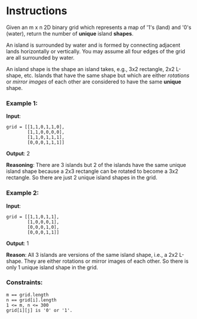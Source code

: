 # Instructions  

Given an m x n 2D binary grid which represents a map of '1's (land) and '0's (water), return the number of **unique** island **shapes**.

An island is surrounded by water and is formed by connecting adjacent lands horizontally or vertically. You may assume all four edges of the grid are all surrounded by water.

An island shape is the shape an island takes, e.g., 3x2 rectangle, 2x2 L-shape, etc. Islands that have the same shape but which are either *rotations* or *mirror images* of each other are considered to have the same **unique** shape. 

### Example 1:

**Input**: 

    grid = [[1,1,0,1,1,0],
            [1,1,0,0,0,0],
            [1,1,0,1,1,1],
            [0,0,0,1,1,1]]
  
**Output**: 2

**Reasoning**: There are 3 islands but 2 of the islands have the same unique island shape because a 2x3 rectangle can be rotated to become a 3x2 rectangle. So there are just 2 unique island shapes in the grid.

### Example 2:

**Input**: 

    grid = [[1,1,0,1,1],
            [1,0,0,0,1],
            [0,0,0,1,0],
            [0,0,0,1,1]]
            
**Output**: 1

**Reason**: All 3 islands are versions of the same island shape, i.e., a 2x2 L-shape. They are either rotations or mirror images of each other. So there is only 1 unique island shape in the grid.

### Constraints:

    m == grid.length
    n == grid[i].length
    1 <= m, n <= 300
    grid[i][j] is '0' or '1'.

